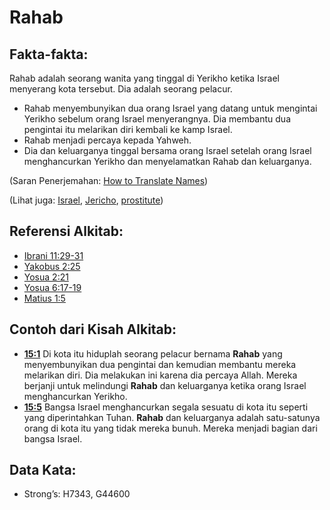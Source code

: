 # Rahab

## Fakta-fakta:

Rahab adalah seorang wanita yang tinggal di Yerikho ketika Israel menyerang kota tersebut. Dia adalah seorang pelacur.

* Rahab menyembunyikan dua orang Israel yang datang untuk mengintai Yerikho sebelum orang Israel menyerangnya. Dia membantu dua pengintai itu melarikan diri kembali ke kamp Israel.
* Rahab menjadi percaya kepada Yahweh.
* Dia dan keluarganya tinggal bersama orang Israel setelah orang Israel menghancurkan Yerikho dan menyelamatkan Rahab dan keluarganya.

(Saran Penerjemahan: [How to Translate Names](rc://en/ta/man/translate/translate-names))

(Lihat juga: [Israel](../kt/israel.md), [Jericho](../names/jericho.md), [prostitute](../other/prostitute.md))

## Referensi Alkitab:

* [Ibrani 11:29-31](rc://en/tn/help/heb/11/29)
* [Yakobus 2:25](rc://en/tn/help/jas/02/25)
* [Yosua 2:21](rc://en/tn/help/jos/02/21)
* [Yosua 6:17-19](rc://en/tn/help/jos/06/17)
* [Matius 1:5](rc://en/tn/help/mat/01/05)

## Contoh dari Kisah Alkitab:

* __[15:1](rc://en/tn/help/obs/15/01)__ Di kota itu hiduplah seorang pelacur bernama __Rahab__ yang menyembunyikan dua pengintai dan kemudian membantu mereka melarikan diri. Dia melakukan ini karena dia percaya Allah. Mereka berjanji untuk melindungi __Rahab__ dan keluarganya ketika orang Israel menghancurkan Yerikho.
* __[15:5](rc://en/tn/help/obs/15/05)__ Bangsa Israel menghancurkan segala sesuatu di kota itu seperti yang diperintahkan Tuhan. __Rahab__ dan keluarganya adalah satu-satunya orang di kota itu yang tidak mereka bunuh. Mereka menjadi bagian dari bangsa Israel.

## Data Kata:

* Strong’s: H7343, G44600
